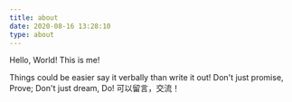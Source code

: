 ```yaml
---
title: about
date: 2020-08-16 13:28:10
type: about
---
```

Hello, World! This is me! 
<!--more-->
Things could be easier say it verbally than write it out!
Don't just promise, Prove; Don't just dream, Do!
可以留言，交流！